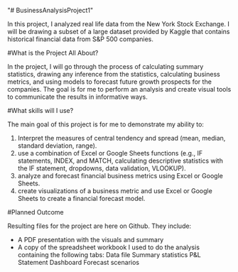 "# BusinessAnalysisProject1" 

In this project, I analyzed real life data from the New York Stock Exchange. I will be drawing a subset of a large dataset provided by Kaggle that contains historical financial data from S&P 500 companies.

#What is the Project All About?

In the project, I will go through the process of calculating summary statistics, drawing any inference from the statistics, calculating business metrics, and using models to forecast future growth prospects for the companies. The goal is for me to perform an analysis and create visual tools to communicate the results in informative ways.

#What skills will I use?

The main goal of this project is for me to demonstrate my ability to:

1.	Interpret the measures of central tendency and spread (mean, median, standard deviation, range).
2.	use a combination of Excel or Google Sheets functions (e.g., IF statements, INDEX, and MATCH, calculating descriptive statistics with the IF statement, dropdowns, data validation, VLOOKUP).
3.	analyze and forecast financial business metrics using Excel or Google Sheets.
4.	create visualizations of a business metric and use Excel or Google Sheets to create a financial forecast model.

#Planned Outcome 

Resulting files for the project are here on Github. They include:

- A PDF presentation with the visuals and summary
- A copy of the spreadsheet workbook I used to do the analysis containing the following tabs:
Data file
Summary statistics
P&L Statement Dashboard
Forecast scenarios

